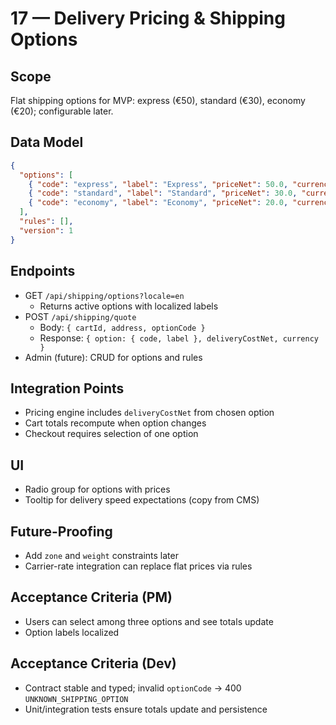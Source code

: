 # 17 — Delivery Pricing & Shipping Options

## Scope
Flat shipping options for MVP: express (€50), standard (€30), economy (€20); configurable later.

## Data Model
```json
{
  "options": [
    { "code": "express", "label": "Express", "priceNet": 50.0, "currency": "EUR", "active": true },
    { "code": "standard", "label": "Standard", "priceNet": 30.0, "currency": "EUR", "active": true },
    { "code": "economy", "label": "Economy", "priceNet": 20.0, "currency": "EUR", "active": true }
  ],
  "rules": [],
  "version": 1
}
```

## Endpoints
- GET `/api/shipping/options?locale=en`
  - Returns active options with localized labels
- POST `/api/shipping/quote`
  - Body: `{ cartId, address, optionCode }`
  - Response: `{ option: { code, label }, deliveryCostNet, currency }`
- Admin (future): CRUD for options and rules

## Integration Points
- Pricing engine includes `deliveryCostNet` from chosen option
- Cart totals recompute when option changes
- Checkout requires selection of one option

## UI
- Radio group for options with prices
- Tooltip for delivery speed expectations (copy from CMS)

## Future-Proofing
- Add `zone` and `weight` constraints later
- Carrier-rate integration can replace flat prices via rules

## Acceptance Criteria (PM)
- Users can select among three options and see totals update
- Option labels localized

## Acceptance Criteria (Dev)
- Contract stable and typed; invalid `optionCode` → 400 `UNKNOWN_SHIPPING_OPTION`
- Unit/integration tests ensure totals update and persistence